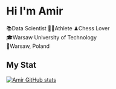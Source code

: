 # Hi I'm Amir
📚Data Scientist 🏃‍♂️Athlete ♟Chess Lover <br>
🎓Warsaw University of Technology <br>
📍Warsaw, Poland

## My Stat
 [![Amir GitHub stats](https://github-readme-stats.vercel.app/api?username=AmirAli5&theme=dracula)](https://github.com/anuraghazra/github-readme-stats)

<!--
**AmirAli5/AmirAli5** is a ✨ _special_ ✨ repository because its `README.md` (this file) appears on your GitHub profile.

Here are some ideas to get you started:

- 🔭 I’m currently working on ...
- 🌱 I’m currently learning ...
- 👯 I’m looking to collaborate on ...
- 🤔 I’m looking for help with ...
- 💬 Ask me about ...
- 📫 How to reach me: ...
- 😄 Pronouns: ...
- ⚡ Fun fact: ...
-->
